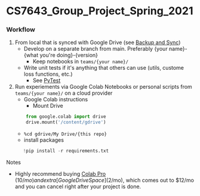 # CS7643_Group_Project_Spring_2021

### Workflow

1) From local that is synced with Google Drive (see [Backup and Sync])
   - Develop on a separate branch from main. Preferably {your name}-{what you're doing}-{version}
      - Keep notebooks in `teams/{your name}/`
   - Write unit tests if it's anything that others can use (utils, custome loss functions, etc.)
      - See [PyTest]
2) Run experiements via Google Colab Notebooks or personal scripts from `teams/{your name}/` on a cloud provider
   - Google Colab instructions
     - Mount Drive
    ```py
        from google.colab import drive
        drive.mount('/content/gdrive')
    ```
    - `%cd gdrive/My Drive/{this repo}`
    - install packages
     ```py
        !pip install -r requirements.txt
    ```
Notes
- Highly recommend buying [Colab Pro] ($10/mo) and extra [Google Drive Space] ($2/mo), which comes out to $12/mo and you can cancel right after your project is done.

[Backup and Sync]: https://www.google.com/drive/download/
[PyTest]: https://docs.pytest.org/en/6.2.x/getting-started.html
[Colab Pro]:https://colab.research.google.com/signup
[Google Drive Space]: https://one.google.com/about/plans